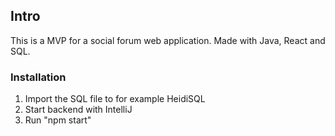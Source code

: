 ## Intro
This is a MVP for a social forum web application.
Made with Java, React and SQL.

### Installation
1. Import the SQL file to for example HeidiSQL
2. Start backend with IntelliJ
3. Run "npm start"

